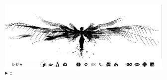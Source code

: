 <img src="./banner.png">
<details><summary> :: </summary>
<!--START_SECTION:waka-->

```
From: 09 August 2024 - To: 06 September 2025

Total Time: 1,819 hrs 14 mins

PHP                        436 hrs 5 mins  //////-------------------   22.23 %
Python                     415 hrs 56 mins /////--------------------   21.20 %
Markdown                   219 hrs 42 mins ///----------------------   11.20 %
Other                      142 hrs 51 mins //-----------------------   07.28 %
```

<!--END_SECTION:waka-->
</details>
